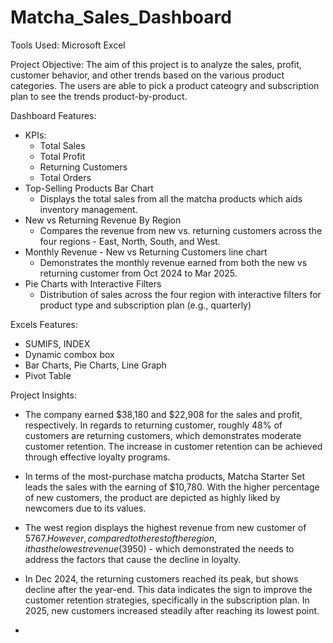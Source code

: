 # Matcha_Sales_Dashboard
Tools Used: Microsoft Excel 

Project Objective: The aim of this project is to analyze the sales, profit, customer behavior, and other trends based on the various product categories. The users are able to pick a product cateogry and subscription plan to see the trends product-by-product. 

Dashboard Features: 
- KPIs:
  + Total Sales
  + Total Profit
  + Returning Customers
  + Total Orders
- Top-Selling Products Bar Chart
  + Displays the total sales from all the matcha products which aids inventory management.
- New vs Returning Revenue By Region
  + Compares the revenue from new vs. returning customers across the four regions - East, North, South, and West.
- Monthly Revenue - New vs Returning Customers line chart
  + Demonstrates the monthly revenue earned from both the new vs returning customer from Oct 2024 to Mar 2025.
- Pie Charts with Interactive Filters
  + Distribution of sales across the four region with interactive filters for product type and subscription plan (e.g., quarterly)
  
Excels Features: 
- SUMIFS, INDEX
- Dynamic combox box
- Bar Charts, Pie Charts, Line Graph
- Pivot Table

Project Insights: 
- The company earned $38,180 and $22,908 for the sales and profit, respectively. In regards to returning customer, roughly 48% of customers are returning customers, which demonstrates moderate customer retention. The increase in customer retention can be achieved through effective loyalty programs.
- In terms of the most-purchase matcha products, Matcha Starter Set leads the sales with the earning of $10,780. With the higher percentage of new customers, the product are depicted as highly liked by newcomers due to its values.
- The west region displays the highest revenue from new customer of $5767. However, compared to the rest of the region, it has the lowest revenue ($3950) - which demonstrated the needs to address the factors that cause the decline in loyalty. 
- In Dec 2024, the returning customers reached its peak, but shows decline after the year-end. This data indicates the sign to improve the customer retention strategies, specifically in the subscription plan. In 2025, new customers increased steadily after reaching its lowest point. 



- 

